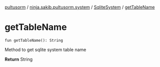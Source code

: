 [pultusorm](../../index.md) / [ninja.sakib.pultusorm.system](../index.md) / [SqliteSystem](index.md) / [getTableName](.)

# getTableName

`fun getTableName(): String`

Method to get sqlite system table name

**Return**
String

